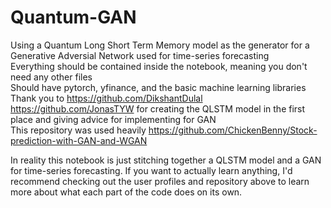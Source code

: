 # Quantum-GAN
Using a Quantum Long Short Term Memory model as the generator for a Generative Adversial Network used for time-series forecasting <br>
Everything should be contained inside the notebook, meaning you don't need any other files <br>
Should have pytorch, yfinance, and the basic machine learning libraries <br>
Thank you to https://github.com/DikshantDulal https://github.com/JonasTYW for creating the QLSTM model in the first place and giving advice for implementing for GAN <br>
This repository was used heavily https://github.com/ChickenBenny/Stock-prediction-with-GAN-and-WGAN <br>

In reality this notebook is just stitching together a QLSTM model and a GAN for time-series forecasting. If you want to actually learn anything, I'd recommend checking out the user profiles and repository above to learn more about what each part of the code does on its own.
